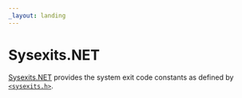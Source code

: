 ```yaml
---
_layout: landing
---
```


# Sysexits.NET

[Sysexits.NET] provides the system exit code constants as defined by
[`<sysexits.h>`].

[Sysexits.NET]: https://github.com/sorairolake/Sysexits.NET
[`<sysexits.h>`]: https://man.openbsd.org/sysexits
